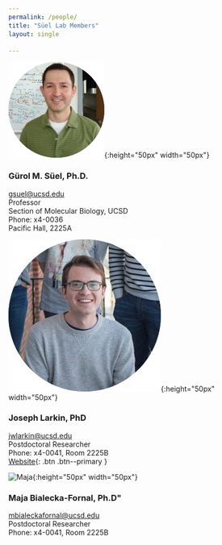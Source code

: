```yaml
---
permalink: /people/
title: "Süel Lab Members"
layout: single

---
```

![Gurol](/assets/images/lab_members/Gurol.png){:height="50px" width="50px"}

### Gürol M. Süel, Ph.D.
gsuel@ucsd.edu  
Professor  
Section of Molecular Biology, UCSD  
Phone: x4-0036  
Pacific Hall, 2225A

![Joe](/assets/images/lab_members/Joe.png){:height="50px" width="50px"}
### Joseph Larkin, PhD  
jwlarkin@ucsd.edu    
Postdoctoral Researcher     
Phone: x4-0041, Room 2225B  
[Website](https://www.joe-larkin.com){: .btn .btn--primary }  

![Maja](/assets/images/lab_members/Maja.png){:height="50px" width="50px"}
### Maja Bialecka-Fornal, Ph.D"
mbialeckafornal@ucsd.edu  
Postdoctoral Researcher   
Phone: x4-0041, Room 2225B
